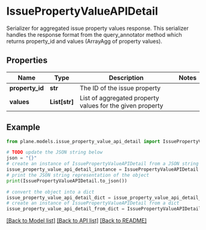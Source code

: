 # IssuePropertyValueAPIDetail

Serializer for aggregated issue property values response. This serializer handles the response format from the query_annotator method which returns property_id and values (ArrayAgg of property values).

## Properties

Name | Type | Description | Notes
------------ | ------------- | ------------- | -------------
**property_id** | **str** | The ID of the issue property | 
**values** | **List[str]** | List of aggregated property values for the given property | 

## Example

```python
from plane.models.issue_property_value_api_detail import IssuePropertyValueAPIDetail

# TODO update the JSON string below
json = "{}"
# create an instance of IssuePropertyValueAPIDetail from a JSON string
issue_property_value_api_detail_instance = IssuePropertyValueAPIDetail.from_json(json)
# print the JSON string representation of the object
print(IssuePropertyValueAPIDetail.to_json())

# convert the object into a dict
issue_property_value_api_detail_dict = issue_property_value_api_detail_instance.to_dict()
# create an instance of IssuePropertyValueAPIDetail from a dict
issue_property_value_api_detail_from_dict = IssuePropertyValueAPIDetail.from_dict(issue_property_value_api_detail_dict)
```
[[Back to Model list]](../README.md#documentation-for-models) [[Back to API list]](../README.md#documentation-for-api-endpoints) [[Back to README]](../README.md)



